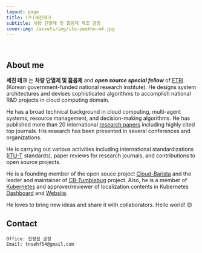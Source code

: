 ```yaml
---
layout: page
title: (주)세진테크
subtitle: 차량 단열제 및 흡음제 제조 공장
cover-img: /assets/img/itu-seokho-m4.jpg
---
```


<br/>

## About me

**세진 테크** 는  **차량 단열제 및 흡음제** and **_open source special fellow_** of [ETRI](https://www.etri.re.kr/kor/main/main.etri) (Korean government-funded national research institute). He designs system architectures and devises sophisticated algorithms to accomplish national R&D projects in cloud computing domain.

He has a broad technical background in cloud computing, multi-agent systems, resource management, and decision-making algorithms. He has published more than 20 international [research papers](https://scholar.google.com/citations?user=seokhoson) including highly cited top journals. His research has been presented in several conferences and organizations.

He is carrying out various activities including international standardizations ([ITU-T](https://www.itu.int/en/ITU-T/about/Pages/default.aspx) standards), paper reviews for research journals, and contributions to open source projects.

He is a founding member of the open souce project [Cloud-Barista](https://github.com/cloud-barista) and the leader and maintainer of [CB-Tumblebug](https://github.com/cloud-barista/cb-tumblebug) project.
Also, he is a member of [Kubernetes](https://kubernetes.io/) and approver/reviewer of localization contents in Kubernetes [Dashboard](https://github.com/kubernetes/dashboard) and [Website](https://github.com/kubernetes/website).

He loves to bring new ideas and share it with collaborators. Hello world! &#128525;

## Contact

```
Office: 진량읍 공장
Email: tnsehf54@gmail.com
```
